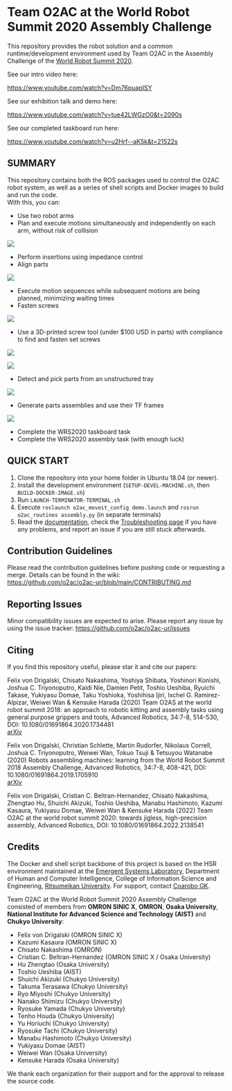 # Team O2AC at the World Robot Summit 2020 Assembly Challenge

This repository provides the robot solution and a common runtime/development environment used by Team O2AC in the Assembly Challenge of the [World Robot Summit 2020](http://worldrobotsummit.org/en/).

See our intro video here:

https://www.youtube.com/watch?v=Dm76puapISY

See our exhibition talk and demo here:

https://www.youtube.com/watch?v=tue42LWGzO0&t=2090s

See our completed taskboard run here:

https://www.youtube.com/watch?v=u2Hrf--aK5k&t=21522s

## SUMMARY

This repository contains both the ROS packages used to control the O2AC robot system, as well as a series of shell scripts and Docker images to build and run the code.  
With this, you can:

- Use two robot arms
- Plan and execute motions simultaneously and independently on each arm, without risk of collision

![](images/tray_carry.gif)

- Perform insertions using impedance control 
- Align parts 

![](images/bearing_insertion.gif)

- Execute motion sequences while subsequent motions are being planned, minimizing waiting times
- Fasten screws

![](images/screwing.gif)

- Use a 3D-printed screw tool (under $100 USD in parts) with compliance to find and fasten set screws

![](images/screwtool.jpg)

![](images/motor_pulley.gif)

- Detect and pick parts from an unstructured tray

![](images/ssd.gif)

- Generate parts assemblies and use their TF frames

![](images/assembly_tree.gif)

- Complete the WRS2020 taskboard task
- Complete the WRS2020 assembly task (with enough luck)


## QUICK START

1) Clone the repository into your home folder in Ubuntu 18.04 (or newer).
2) Install the development environment (`SETUP-DEVEL-MACHINE.sh`, then `BUILD-DOCKER-IMAGE.sh`)
3) Run `LAUNCH-TERMINATOR-TERMINAL.sh`
4) Execute `roslaunch o2ac_moveit_config demo.launch` and `rosrun o2ac_routines assembly.py` (in separate terminals)
5) Read the [documentation](https://github.com/o2ac/o2ac-ur/wiki), check the [Troubleshooting page](https://github.com/o2ac/o2ac-ur/wiki/troubleshooting) if you have any problems, and report an issue if you are still stuck afterwards.


## Contribution Guidelines

Please read the contribution guidelines before pushing code or requesting a merge. Details can be found in the wiki:  
https://github.com/o2ac/o2ac-ur/blob/main/CONTRIBUTING.md

## Reporting Issues

Minor compatibility issues are expected to arise. Please report any issue by using the issue tracker:
https://github.com/o2ac/o2ac-ur/issues

## Citing

If you find this repository useful, please star it and cite our papers:

Felix von Drigalski, Chisato Nakashima, Yoshiya Shibata, Yoshinori Konishi, Joshua C. Triyonoputro, Kaidi Nie, Damien Petit, Toshio Ueshiba, Ryuichi Takase, Yukiyasu Domae, Taku Yoshioka, Yoshihisa Ijiri, Ixchel G. Ramirez-Alpizar, Weiwei Wan & Kensuke Harada (2020) Team O2AS at the world robot summit 2018: an approach to robotic kitting and assembly tasks using general purpose grippers and tools, Advanced Robotics, 34:7-8, 514-530, DOI: 10.1080/01691864.2020.1734481  
[arXiv](https://arxiv.org/abs/2003.02427)

Felix von Drigalski, Christian Schlette, Martin Rudorfer, Nikolaus Correll, Joshua C. Triyonoputro, Weiwei Wan, Tokuo Tsuji & Tetsuyou Watanabe (2020) Robots assembling machines: learning from the World Robot Summit 2018 Assembly Challenge, Advanced Robotics, 34:7-8, 408-421, DOI: 10.1080/01691864.2019.1705910  
[arXiv](https://arxiv.org/abs/1911.05884)

Felix von Drigalski, Cristian C. Beltran-Hernandez, Chisato Nakashima, Zhengtao Hu, Shuichi Akizuki, Toshio Ueshiba, Manabu Hashimoto, Kazumi Kasaura, Yukiyasu Domae, Weiwei Wan & Kensuke Harada (2022) Team O2AC at the world robot summit 2020: towards jigless, high-precision assembly, Advanced Robotics, DOI: 10.1080/01691864.2022.2138541

## Credits

The Docker and shell script backbone of this project is based on the HSR environment maintained at the [Emergent Systems Laboratory](http://www.em.ci.ritsumei.ac.jp/), Department of Human and Computer Intelligence, College of Information Science and Engineering, [Ritsumeikan University](http://en.ritsumei.ac.jp/). For support, contact [Coarobo GK](https://coarobo.com/).

Team O2AC at the World Robot Summit 2020 Assembly Challenge consisted of members from **OMRON SINIC X**, **OMRON**, **Osaka University**, **National Institute for Advanced Science and Technology (AIST)** and **Chukyo University**:

- Felix von Drigalski (OMRON SINIC X)
- Kazumi Kasaura (OMRON SINIC X)
- Chisato Nakashima (OMRON)
- Cristian C. Beltran-Hernandez (OMRON SINIC X / Osaka University)
- Hu Zhengtao (Osaka University)
- Toshio Ueshiba (AIST)
- Shuichi Akizuki (Chukyo University)
- Takuma Terasawa (Chukyo University)
- Ryo Miyoshi (Chukyo University)
- Nanako Shimizu (Chukyo University)
- Ryosuke Yamada (Chukyo University)
- Tenho Houda (Chukyo University)
- Yu Horiuchi (Chukyo University)
- Ryosuke Tachi (Chukyo University)
- Manabu Hashimoto (Chukyo University)
- Yukiyasu Domae (AIST)
- Weiwei Wan (Osaka University)
- Kensuke Harada (Osaka University)

We thank each organization for their support and for the approval to release the source code.
